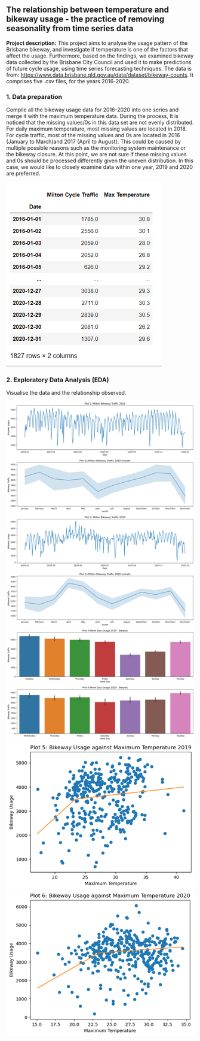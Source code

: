 ## The relationship between temperature and bikeway usage - the practice of removing seasonality from time series data

**Project description:** This project aims to analyse the usage pattern of the Brisbane bikeway, and investigate if temperature is one of the factors that affect the usage. Furthermore, based on the findings, we examined bikeway data collected by the Brisbane City Council and used it to make predictions of future cycle usage, using time series forecasting techniques. The data is from: https://www.data.brisbane.qld.gov.au/data/dataset/bikeway-counts. It comprises five .csv files, for the years 2016-2020.

### 1. Data preparation

Compile all the bikeway usage data for 2016-2020 into one series and merge it with the maximum temperature data. During the process, It is noticed that the missing values/0s in this data set are not evenly distributed. For daily maximum temperature, most missing values are located in 2018. For cycle traffic, most of the missing values and 0s are located in 2016 (January to March)and 2017 (April to August). This could be caused by multiple possible reasons such as the monitoring system maintenance or the bikeway closure. At this point, we are not sure if these missing values and 0s should be processed differently given the uneven distribution. In this case, we would like to closely examine data within one year, 2019 and 2020 are preferred.

<img src="images/dfbikeway.png?raw=true"/>

### 2. Exploratory Data Analysis (EDA)

Visualise the data and the relationship observed.

<img src="images/bikeway_eda1.png?raw=true"/>

<img src="images/bikeway_eda1s.png?raw=true"/>

<img src="images/bikeway_eda2.png?raw=true"/>

<img src="images/bikeway_eda2s.png?raw=true"/>

<img src="images/bikeway_eda3.png?raw=true"/>

<img src="images/bikeway_eda4.png?raw=true"/>

<img src="images/bikeway_eda5.png?raw=true"/>

<img src="images/bikeway_eda6.png?raw=true"/>
